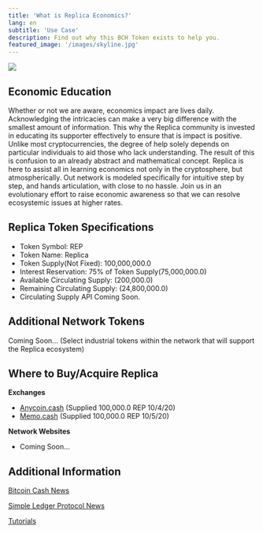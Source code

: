 ```yaml
---
title: 'What is Replica Economics?'
lang: en
subtitle: 'Use Case'
description: Find out why this BCH Token exists to help you.
featured_image: '/images/skyline.jpg'
---
```


![](../images/replica_logo_2.jpeg)

## Economic Education

Whether or not we are aware, economics impact are lives daily. Acknowledging the intricacies can make a very big 		difference with the smallest amount of information. This why the Replica community is invested in educating its supporter effectively to ensure that is impact is positive. Unlike most cryptocurrencies, the degree of help solely depends on particular individuals to aid those who lack understanding. The result of this is confusion to an already abstract and mathematical concept. Replica is here to assist all in learning economics not only in the cryptosphere, but atmospherically. Out network is modeled specifically for intuitive step by step, and hands articulation, with close to no hassle. Join us in an evolutionary effort to raise economic awareness so that we can resolve ecosystemic issues at higher rates.


## Replica Token Specifications

+ Token Symbol: REP
+ Token Name: Replica
+ Token Supply(Not Fixed): 100,000,000.0
+ Interest Reservation: 75% of Token Supply(75,000,000.0)
+ Available Circulating Supply: (200,000.0)
+ Remaining Circulating Supply: (24,800,000.0)
+ Circulating Supply API Coming Soon. 

## Additional Network Tokens

Coming Soon...
(Select industrial tokens within the network that will support the Replica ecosystem)


## Where to Buy/Acquire Replica

**Exchanges**
  * [Anycoin.cash](https://www.anycoin.cash/)
   (Supplied 100,000.0 REP 10/4/20)
  * [Memo.cash](https://memo.cash/token/cf83b1400aa9b6dbfdcdd8857571220a3e854b0188edabd260119edd8b57d3e3?for-sale)
   (Supplied 100,000.0 REP 10/5/20)
   
**Network Websites**
  * Coming Soon...
    
## Additional Information

[Bitcoin Cash News](https://news.bitcoin.com/)

[Simple Ledger Protocol News](https://simpleledger.cash/blog/)

[Tutorials](https://www.youtube.com/playlist?list=PLRrNLF1aV3rt-MQKnLLM9RP7Wtr84UtNh)
